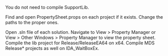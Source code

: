 You do not need to compile SupportLib.

Find and open PropertySheet.props on each project if it exists.
Change the paths to the proper ones.

Open .sln file of each solution.
Navigate to View > Property Manager or View > Other Windows > Property Manager to view the property sheet.
Compile the lib project for Release/ReleaseEA64 on x64.
Compile MDS Release* projects as well on IDA_WaitBoxEx.
